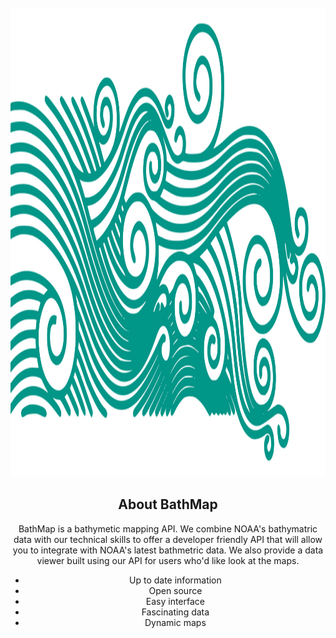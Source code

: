 <br />
<div align="center">
  <a href="https://github.com/Salisbury-University/animal-welfare">
    <img src="./tile_backend/public/logo.svg" alt="Logo" width="750" height="750">
  </a>

## About BathMap
BathMap is a bathymetic mapping API. We combine NOAA's bathymatric data with our technical skills to offer a developer friendly API that will allow you to integrate with NOAA's latest bathmetric data. We also provide a data viewer built using our API for users who'd like look at the maps.

- Up to date information
- Open source
- Easy interface
- Fascinating data
- Dynamic maps

